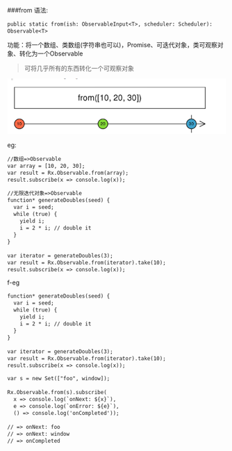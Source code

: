 ###from
语法:


```
public static from(ish: ObservableInput<T>, scheduler: Scheduler): Observable<T>
```

功能：将一个数组、类数组(字符串也可以)，Promise、可迭代对象，类可观察对象、转化为一个Observable

>可将几乎所有的东西转化一个可观察对象

![](/assets/from.png)

eg:


```
//数组=>Observable
var array = [10, 20, 30];
var result = Rx.Observable.from(array);
result.subscribe(x => console.log(x));
```



```
//无限迭代对象=>Observable
function* generateDoubles(seed) {
  var i = seed;
  while (true) {
    yield i;
    i = 2 * i; // double it
  }
}

var iterator = generateDoubles(3);
var result = Rx.Observable.from(iterator).take(10);
result.subscribe(x => console.log(x));
```

f-eg



```
function* generateDoubles(seed) {
  var i = seed;
  while (true) {
    yield i;
    i = 2 * i; // double it
  }
}

var iterator = generateDoubles(3);
var result = Rx.Observable.from(iterator).take(10);
result.subscribe(x => console.log(x));

```



```
var s = new Set(["foo", window]);

Rx.Observable.from(s).subscribe(
  x => console.log(`onNext: ${x}`),
  e => console.log(`onError: ${e}`),
  () => console.log('onCompleted'));

// => onNext: foo
// => onNext: window
// => onCompleted
```

